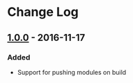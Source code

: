 # Change Log

## [1.0.0] - 2016-11-17
### Added

- Support for pushing modules on build

[1.0.0]: https://github.com/langri-sha/screeps-webpack-plugin/compare/107769c...v1.0.0
